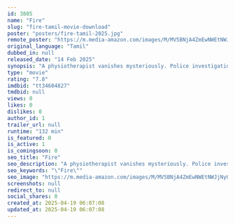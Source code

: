 ```yaml
---
id: 3805
name: "Fire"
slug: "fire-tamil-movie-download"
poster: "posters/fire-tamil-2025.jpg"
remote_poster: "https://m.media-amazon.com/images/M/MV5BNjA4ZmEwNWEtNWJjNy00YTg1LTliZjktNmJhZjkzMDM1OGY5XkEyXkFqcGc@._V1_SX300.jpg"
original_language: "Tamil"
dubbed_in: null
released_date: "14 Feb 2025"
synopsis: "A physiotherapist vanishes mysteriously. Police investigations reveal hidden truths as they work to determine if his disappearance was voluntary or something darker. The case builds to an unexpected ending."
type: "movie"
rating: "7.8"
imdbid: "tt34604827"
tmdbid: null
views: 0
likes: 0
dislikes: 0
author_id: 1
trailer_url: null
runtime: "132 min"
is_featured: 0
is_active: 1
is_comingsoon: 0
seo_title: "Fire"
seo_description: "A physiotherapist vanishes mysteriously. Police investigations reveal hidden truths as they work to determine if his disappearance was voluntary or something darker. The case builds to an unexpected ending."
seo_keywords: "\"Fire\""
seo_image: "https://m.media-amazon.com/images/M/MV5BNjA4ZmEwNWEtNWJjNy00YTg1LTliZjktNmJhZjkzMDM1OGY5XkEyXkFqcGc@._V1_SX300.jpg"
screenshots: null
redirect_to: null
social_shares: 0
created_at: 2025-04-19 06:07:08
updated_at: 2025-04-19 06:07:08
---
```


